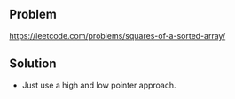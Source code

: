 ## Problem

https://leetcode.com/problems/squares-of-a-sorted-array/

## Solution

- Just use a high and low pointer approach.
